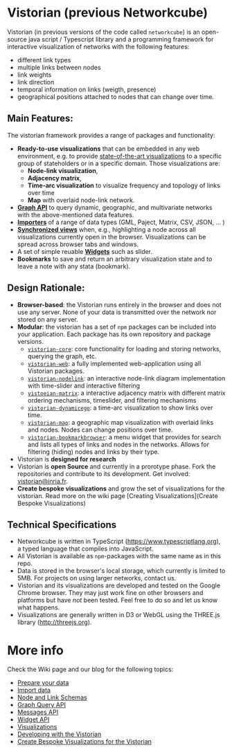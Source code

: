 # Vistorian (previous Networkcube)

Vistorian (in previous versions of the code called `networkcube`) is an open-source java script / Typescript library and a programming framework for interactive visualization of networks with the following features:

* different link types
* multiple links between nodes
* link weights
* link direction
* temporal information on links (weigth, presence)
* geographical positions attached to nodes that can change over time.

## Main Features:
The vistorian framework provides a range of packages and functionality:

* **Ready-to-use visualizations** that can be embedded in any web environment, e.g. to provide [state-of-the-art visualizations](https://vistorian.github.io/visualizations.html) to a specific group of stateholders or in a specific domain. Those visualizations are: 
  * **Node-link visualization**, 
  * **Adjacency matrix**, 
  * **Time-arc visualization** to visualize frequency and topology of links over time 
  * **Map** with overlaid node-link network. 
* [**Graph API**](../../wiki/Graph-Query-API) to query dynamic, geographic, and multivariate networks with the above-mentioned data features. 
* [**Importers**](../../wiki/Importing-Data) of a range of data types (GML, Paject, Matrix, CSV, JSON, ... )
* [**Synchronized views**](../../wiki/Messages-API) when, e.g., highlighting a node across all visualizations currently open in the browser. Visualizations can be spread across browser tabs and windows. 
* A set of simple reuable [**Widgets**](../../wiki/Widgets-API) such as slider.
* **Bookmarks** to save and return an arbitrary visualization state and to leave a note with any stata (bookmark).

## Design Rationale:

* **Browser-based**: the Vistorian runs entirely in the browser and does not use any server. None of your data is transmitted over the network nor stored on any server.
* **Modular**: the vistorian has a set of `npm` packages can be included into your application. Each package has its own repository and package versions.
  * [`vistorian-core`](https://github.com/networkcube/vistorian-core): core functionality for loading and storing networks, querying the graph, etc.
  * [`vistorian-web`](https://github.com/networkcube/vistorian-web): a fully implemented web-application using all Vistorian packages. 
  * [`vistorian-nodelink`](https://github.com/networkcube/vistorian-nodelink): an interactive node-link diagram implementation with time-slider and interactive filtering
  * [`vistoeian-matrix`](https://github.com/networkcube/vistorian-matrix): a interactive adjacency matrix with different matrix ordering mechanisms, timeslider, and filtering mechanisms
  * [`vistorian-dynamicego`](https://github.com/networkcube/vistorian-dynamicego): a time-arc visualization to show links over time.
  * [`vistorian-map`](https://github.com/networkcube/vistorian-map): a geographic map visualization with overlaid links and nodes. Nodes can change positions over time.  
  * [`vistorian-bookmarkbrowser`](https://github.com/networkcube/vistorian-bookmarkbrowser): a menu widget that provides for search and lists all types of links and nodes in the networks. Allows for filtering (hiding) nodes and links by their type.  
* Vistorian is **designed for research** 
* Vistorian is **open Source** and currently in a prorotype phase. Fork the repositories and contribute to its development. Get involved: [vistorian@inria.fr](mailto:vistorian@inria.fr).
* **Create bespoke visualizations** and grow the set of visualizations for the vistorian. Read more on the wiki page [Creating Visualizations](Create Bespoke Visualizations)

## Technical Specifications

* Networkcube is written in TypeScript (https://www.typescriptlang.org), a typed language that compiles into 
JavaScript.  
* All Vistorian is available as `npm`-packages with the same name as in this repo.
* Data is stored in the browser's local storage, which currently is limited to 5MB. For projects on using larger networks, contact us.
* Vistorian and its visualizations are developed and tested on the Google Chrome browser. They may just work fine on other browsers and platforms but have *not* been tested. Feel free to do so and let us know what happens.
* Visualizations are generally written in D3 or WebGL using the THREE.js library (http://threejs.org).

# More info

Check the Wiki page and our blog for the following topics: 

* [Prepare your data](https://vistorian.github.io/formattingdata.html)
* [Import data](../../wiki/Importing-Data)
* [Node and Link Schemas](../../wiki/Node-and-Link-Schemas)
* [Graph Query API](../../wiki/Graph-Query-API)
* [Messages API](../../wiki/Messages-API)
* [Widget API](../../wiki/Widget-API)
* [Visualizations](https://vistorian.github.io/visualizations.html)
* [Developing with the Vistorian](../../wiki/Development)
* [Create Bespoke Visualizations for the Vistorian](../../wiki/Create-Bespoke-Visualizations)
